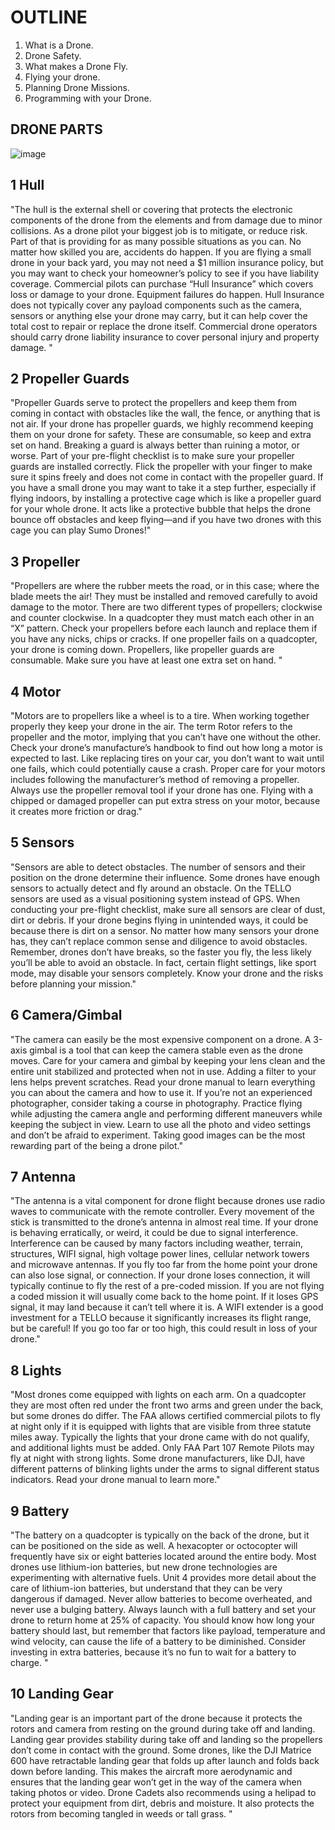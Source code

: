 # OUTLINE

1. What is a Drone.
2. Drone Safety.
3. What makes a Drone Fly.
4. Flying your drone.
5. Planning Drone Missions.
6. Programming with your Drone.



## DRONE PARTS

![image](https://github.com/ions29/cpp-reading-material/assets/127531384/d3eb3e8d-3262-4a77-85de-fffc2783eb53)

## 1	  Hull

"The hull is the external shell or covering that protects the electronic components of the drone from the elements and from damage due to minor collisions.
As a drone pilot your biggest job is to mitigate, or reduce risk. Part of that is providing for as many possible situations as you can. No matter how skilled you are, accidents do happen. If you are flying a small drone in your back yard, you may not need a $1 million insurance policy, but you may want to check your homeowner’s policy to see if you have liability coverage.
Commercial pilots can purchase “Hull Insurance” which covers loss or damage to your drone. Equipment failures do happen. Hull Insurance does not typically cover any payload components such as the camera, sensors or anything else your drone may carry, but it can help cover the total cost to repair or replace the drone itself.
Commercial drone operators should carry drone liability insurance to cover personal injury and property damage. "

## 2	  Propeller Guards	

"Propeller Guards serve to protect the propellers and keep them from coming in contact with obstacles like the wall, the fence, or anything that is not air. If your drone has propeller guards, we highly recommend keeping them on your drone for safety. These are consumable, so keep and extra set on hand. Breaking a guard is always better than ruining a motor, or worse.
Part of your pre-flight checklist is to make sure your propeller guards are installed correctly. Flick the propeller with your finger to make sure it spins freely and does not come in contact with the propeller guard. 
If you have a small drone you may want to take it a step further, especially if flying indoors, by installing a protective cage which is like a propeller guard for your whole drone. It acts like a protective bubble that helps the drone bounce off obstacles and keep flying—and if you have two drones with this cage you can play Sumo Drones!"

## 3	  Propeller	

"Propellers are where the rubber meets the road, or in this case; where the blade meets the air! They must be installed and removed carefully to avoid damage to the motor. There are two different types of propellers; clockwise and counter clockwise. In a quadcopter they must match each other in an “X” pattern. Check your propellers before each launch and replace them if you have any nicks, chips or cracks. If one propeller fails on a quadcopter, your drone is coming down.
Propellers, like propeller guards are consumable. Make sure you have at least one extra set on hand. "

## 4	  Motor	
"Motors are to propellers like a wheel is to a tire. When working together properly they keep your drone in the air. The term Rotor refers to the propeller and the motor, implying that you can’t have one without the other.
Check your drone’s manufacture’s handbook to find out how long a motor is expected to last. Like replacing tires on your car, you don’t want to wait until one fails, which could potentially cause a crash.
Proper care for your motors includes following the manufacturer’s method of removing a propeller. Always use the propeller removal tool if your drone has one. Flying with a chipped or damaged propeller can put extra stress on your motor, because it creates more friction or drag."

## 5	  Sensors	

"Sensors are able to detect obstacles. The number of sensors and their position on the drone determine their influence. Some drones have enough sensors to actually detect and fly around an obstacle. On the TELLO sensors are used as a visual positioning system instead of GPS.
When conducting your pre-flight checklist, make sure all sensors are clear of dust, dirt or debris. If your drone begins flying in unintended ways, it could be because there is dirt on a sensor.
No matter how many sensors your drone has, they can’t replace common sense and diligence to avoid obstacles. Remember, drones don’t have breaks, so the faster you fly, the less likely you’ll be able to avoid an obstacle. In fact, certain flight settings, like sport mode, may disable your sensors completely. Know your drone and the risks before planning your mission."

## 6	  Camera/Gimbal	

"The camera can easily be the most expensive component on a drone. A 3-axis gimbal is a tool that can keep the camera stable even as the drone moves.
Care for your camera and gimbal by keeping your lens clean and the entire unit stabilized and protected when not in use. Adding a filter to your lens helps prevent scratches.
Read your drone manual to learn everything you can about the camera and how to use it. If you’re not an experienced photographer, consider taking a course in photography. Practice flying while adjusting the camera angle and performing different maneuvers while keeping the subject in view. Learn to use all the photo and video settings and don’t be afraid to experiment. Taking good images can be the most rewarding part of the being a drone pilot."

## 7	  Antenna	

"The antenna is a vital component for drone flight because drones use radio waves to communicate with the remote controller. Every movement of the stick is transmitted to the drone’s antenna in almost real time. If your drone is behaving erratically, or weird, it could be due to signal interference. Interference can be caused by many factors including weather, terrain, structures, WIFI signal, high voltage power lines, cellular network towers and microwave antennas. 
If you fly too far from the home point your drone can also lose signal, or connection. If your drone loses connection, it will typically continue to fly the rest of a pre-coded mission. If you are not flying a coded mission it will usually come back to the home point. If it loses GPS signal, it may land because it can’t tell where it is.
A WIFI extender is a good investment for a TELLO because it significantly increases its flight range, but be careful! If you go too far or too high, this could result in loss of your drone."

## 8	  Lights

"Most drones come equipped with lights on each arm. On a quadcopter they are most often red under the front two arms and green under the back, but some drones do differ. The FAA allows certified commercial pilots to fly at night only if it is equipped with lights that are visible from three statute miles away. Typically the lights that your drone came with do not qualify, and additional lights must be added. Only FAA Part 107 Remote Pilots may fly at night with strong lights.
Some drone manufacturers, like DJI, have different patterns of blinking lights under the arms to signal different status indicators. Read your drone manual to learn more."

## 9	  Battery	

"The battery on a quadcopter is typically on the back of the drone, but it can be positioned on the side as well. A hexacopter or octocopter will frequently have six or eight batteries located around the entire body.
Most drones use lithium-ion batteries, but new drone technologies are experimenting with alternative fuels.
Unit 4 provides more detail about the care of lithium-ion batteries, but understand that they can be very dangerous if damaged. Never allow batteries to become overheated, and never use a bulging battery.
Always launch with a full battery and set your drone to return home at 25% of capacity. You should know how long your battery should last, but remember that factors like payload, temperature and wind velocity, can cause the life of a battery to be diminished. Consider investing in extra batteries, because it’s no fun to wait for a battery to charge. "

## 10	  Landing Gear	

"Landing gear is an important part of the drone because it protects the rotors and camera from resting on the ground during take off and landing. Landing gear provides stability during take off and landing so the propellers don’t come in contact with the ground.
Some drones, like the DJI Matrice 600 have retractable landing gear that folds up after launch and folds back down before landing. This makes the aircraft more aerodynamic and ensures that the landing gear won’t get in the way of the camera when taking photos or video.
Drone Cadets also recommends using a helipad to protect your equipment from dirt, debris and moisture. It also protects the rotors from becoming tangled in weeds or tall grass.
"
